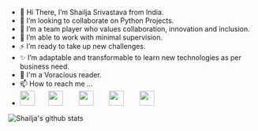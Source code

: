 - 👋 Hi There, I’m Shailja Srivastava from India.
- 💞️ I’m looking to collaborate on Python Projects.
- 🏃 I’m a team player who values collaboration, innovation and inclusion.
- 🤔 I’m able to work with minimal supervision.
- ⚡️ I’m ready to take up new challenges.
- ✨ I’m adaptable and transformable to learn new technologies as per business need.
- 📱 I'm a Voracious reader.
- 📫 How to reach me ... 
-   [<img src="https://simpleicons.org/icons/linkedin.svg" width="30">](https://www.linkedin.com/in/shailja-srivastava-421523173/)&nbsp;&nbsp;&nbsp;&nbsp;&nbsp;&nbsp;
    [<img src="https://simpleicons.org/icons/instagram.svg" width="30">](https://instagram.com/starlight_readers) &nbsp;&nbsp;&nbsp;&nbsp;&nbsp;&nbsp;
    [<img src="https://simpleicons.org/icons/facebook.svg" width="30">](https://www.facebook.com/shailja.shrivastava.336) &nbsp;&nbsp;&nbsp;&nbsp;&nbsp;&nbsp;
    [<img src="https://simpleicons.org/icons/telegram.svg" width="30">](https://t.me/ShailjaS) &nbsp;&nbsp;&nbsp;&nbsp;&nbsp;&nbsp;
    [<img src="https://simpleicons.org/icons/gmail.svg" width="30">](mailto:shailjavastav89@gmail.com)

<!---
ShailjaSrivastava/ShailjaSrivastava is a ✨ special ✨ repository because its `README.md` (this file) appears on your GitHub profile.
You can click the Preview link to take a look at your changes.
--->
![Shailja's github stats](https://github-readme-stats.vercel.app/api?username=ShailjaSrivastava)
